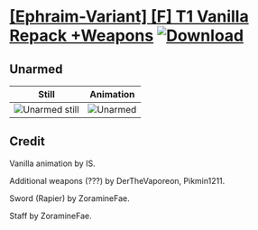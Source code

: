 # [\[Ephraim-Variant\] \[F\] T1 Vanilla Repack +Weapons](./) [![Download](https://img.shields.io/badge/Download--red?style=social&logo=github)](https://minhaskamal.github.io/DownGit/#/home?url=https://github.com/Klokinator/FE-Repo/tree/main/Battle%20Animations%2FLords%20-%20FE8%20Types%2F%5BEphraim-Variant%5D%20%5BF%5D%20T1%20Vanilla%20Repack%20%2BWeapons%2F8.%20Unarmed)

## Unarmed

| Still | Animation |
| :---: | :-------: |
| ![Unarmed still](./Unarmed_000.png) | ![Unarmed](./Unarmed.gif) |

## Credit

Vanilla animation by IS.

Additional weapons (???) by DerTheVaporeon, Pikmin1211.

Sword (Rapier) by ZoramineFae.

Staff by ZoramineFae.
